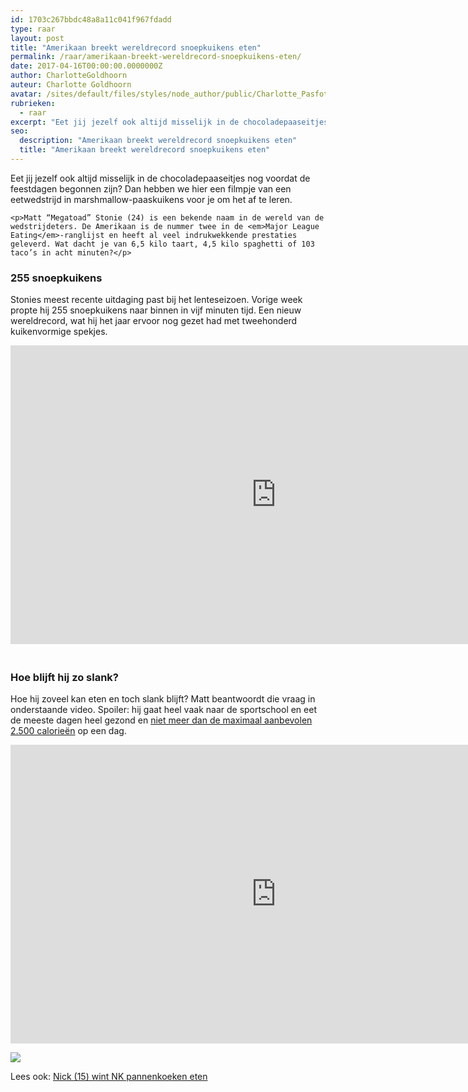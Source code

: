 ```yaml
---
id: 1703c267bbdc48a8a11c041f967fdadd
type: raar
layout: post
title: "Amerikaan breekt wereldrecord snoepkuikens eten"
permalink: /raar/amerikaan-breekt-wereldrecord-snoepkuikens-eten/
date: 2017-04-16T00:00:00.0000000Z
author: CharlotteGoldhoorn
auteur: Charlotte Goldhoorn
avatar: /sites/default/files/styles/node_author/public/Charlotte_PasfotoDSC01555%20EXTRA.jpg?itok=Uh1_j08g
rubrieken:
  - raar
excerpt: "Eet jij jezelf ook altijd misselijk in de chocoladepaaseitjes nog voordat de feestdagen begonnen zijn? Dan hebben we hier een filmpje van een eetwedstrijd in marshmallow-paaskuikens voor je om het af te leren.  "
seo:
  description: "Amerikaan breekt wereldrecord snoepkuikens eten"
  title: "Amerikaan breekt wereldrecord snoepkuikens eten"
---
```

Eet jij jezelf ook altijd misselijk in de chocoladepaaseitjes nog voordat de feestdagen begonnen zijn? Dan hebben we hier een filmpje van een eetwedstrijd in marshmallow-paaskuikens voor je om het af te leren.  

    <p>Matt “Megatoad” Stonie (24) is een bekende naam in de wereld van de wedstrijdeters. De Amerikaan is de nummer twee in de <em>Major League Eating</em>-ranglijst en heeft al veel indrukwekkende prestaties geleverd. Wat dacht je van 6,5 kilo taart, 4,5 kilo spaghetti of 103 taco’s in acht minuten?</p>
<h3>255 snoepkuikens</h3>
<p>Stonies meest recente uitdaging past bij het lenteseizoen. Vorige week propte hij 255 snoepkuikens naar binnen in vijf minuten tijd. Een nieuw wereldrecord, wat hij het jaar ervoor nog gezet had met tweehonderd kuikenvormige spekjes.<br></p>
<iframe allowfullscreen="" frameborder="0" height="478" src="https://www.youtube.com/embed/4tbJ2ccROkY?rel=0" width="850"></iframe>
<h3><br>Hoe blijft hij zo slank?</h3>
<p>Hoe hij zoveel kan eten en toch slank blijft? Matt beantwoordt die vraag in onderstaande video. Spoiler: hij gaat heel vaak naar de sportschool en eet de meeste dagen heel gezond en <a href="http://www.gq.com/story/matt-stonie-competitive-eater-preparation" target="_blank">niet meer dan de maximaal aanbevolen 2.500 calorieën</a> op een dag.<br></p>
<iframe allowfullscreen="" frameborder="0" height="478" src="https://www.youtube.com/embed/6Avbb8w5ki8?rel=0" width="850"></iframe>

<p><img class="kaderafbeelding" src="/sites/default/files/ff.png"></p>
<p>Lees ook: <a href="/raar/nick-15-wint-nk-pannenkoeken-eten">Nick (15) wint NK pannenkoeken eten</a></p>  
